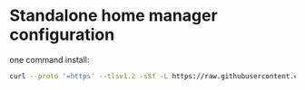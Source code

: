 # Standalone home manager configuration

one command install:

```sh
curl --proto '=https' --tlsv1.2 -sSf -L https://raw.githubusercontent.com/Eldolfin/nixos-config/main/homes/oscar/setup-standalone.sh | sh -s
```
